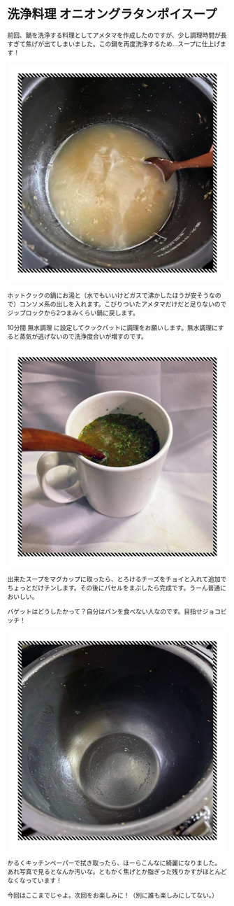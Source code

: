 # 洗浄料理 オニオングラタンポイスープ

前回、鍋を洗浄する料理としてアメタマを作成したのですが、少し調理時間が長すぎて焦げが出てしまいました。この鍋を再度洗浄するため…スープに仕上げます！


![調理前スープ](/images/202502/IMG_7890_1_1.jpg)

ホットクックの鍋にお湯と（水でもいいけどガスで沸かしたほうが安そうなので）コンソメ系の出しを入れます。こびりついたアメタマだけだと足りないのでジップロックから2つまみくらい鍋に戻します。

10分間 無水調理 に設定してクックパットに調理をお願いします。無水調理にすると蒸気が逃げないので洗浄度合いが増すのです。

![できあがり](/images/202502/IMG_7891_1_1.jpg)

出来たスープをマグカップに取ったら、とろけるチーズをチョイと入れて追加でちょっとだけチンします。その後にパセルをまぶしたら完成です。うーん普通においしい。

バゲットはどうしたかって？自分はパンを食べない人なのです。目指せジョコビッチ！


![洗浄後の鍋](/images/202502/IMG_7892_1_1.jpg)

かるくキッチンペーパーで拭き取ったら、ほーらこんなに綺麗になりました。
あれ写真で見るとなんか汚いな。ともかく焦げとか脂ぎった残りかすがほとんどなくなっています！


今回はここまでじゃよ。次回をお楽しみに！（別に誰も楽しみにしてない。）

